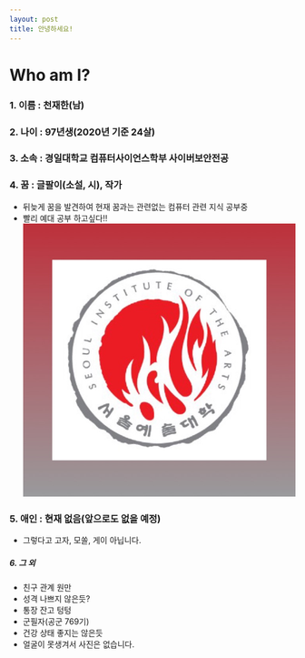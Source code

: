 ```yaml
---
layout: post
title: 안녕하세요!
---
```

# Who am I?
### 1. 이름 : 천재한(남)
### 2. 나이 : 97년생(2020년 기준 24살)
### 3. 소속 : 경일대학교 컴퓨터사이언스학부 사이버보안전공
### 4. 꿈 : 글팔이(소설, 시), 작가
 + 뒤늦게 꿈을 발견하여 현재 꿈과는 관련없는 컴퓨터 관련 지식 공부중
 + 빨리 예대 공부 하고싶다!!
![서울예대](./images/SNU.jpg)

### 5. 애인 : 현재 없음(앞으로도 없을 예정)
 + 그렇다고 고자, 모쏠, 게이 아닙니다.  
##### 6. 그 외
 + 친구 관계 원만
 + 성격 나쁘지 않은듯?
 + 통장 잔고 텅텅
 + 군필자(공군 769기)
 + 건강 상태 좋지는 않은듯
 + 얼굴이 못생겨서 사진은 없습니다.
